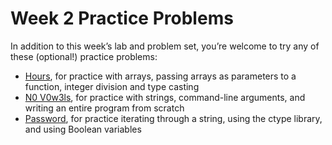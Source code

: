 # Week 2 Practice Problems

In addition to this week’s lab and problem set, you’re welcome to try any of these (optional!) practice problems:

- [Hours](./hours/hours.md), for practice with arrays, passing arrays as parameters to a function, integer division and type casting
- [N0 V0w3ls](./no-vowels/no-vowels.md), for practice with strings, command-line arguments, and writing an entire program from scratch
- [Password](./password/password.md), for practice iterating through a string, using the ctype library, and using Boolean variables